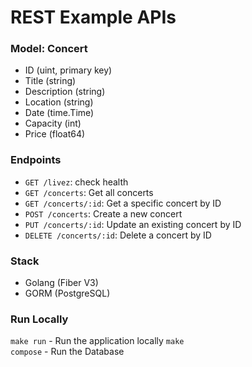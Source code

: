 # REST Example APIs

### Model: Concert
- ID (uint, primary key)
- Title (string)
- Description (string)
- Location (string)
- Date (time.Time)
- Capacity (int)
- Price (float64)

### Endpoints
- `GET /livez`: check health
- `GET /concerts`: Get all concerts
- `GET /concerts/:id`: Get a specific concert by ID
- `POST /concerts`: Create a new concert
- `PUT /concerts/:id`: Update an existing concert by ID
- `DELETE /concerts/:id`: Delete a concert by ID

### Stack
- Golang (Fiber V3)
- GORM (PostgreSQL)

### Run Locally

<code>make run</code> - Run the application locally
<code>make compose</code> - Run the Database

